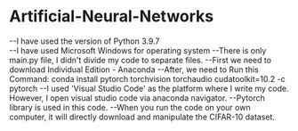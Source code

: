 # Artificial-Neural-Networks
--I have used the version of Python 3.9.7 <br /> 
--I have used Microsoft Windows for operating system
--There is only main.py file, I didn't divide my code to separate files.
--First we need to download Individual Edition - Anaconda
--After, we need to Run this Command: conda install pytorch torchvision torchaudio cudatoolkit=10.2 -c pytorch
--I used 'Visual Studio Code' as the platform where I write my code. However,
I open visual studio code via anaconda navigator.
--Pytorch library is used in this code.
--When you run the code on your own computer,
it will directly download and manipulate the CIFAR-10 dataset.
